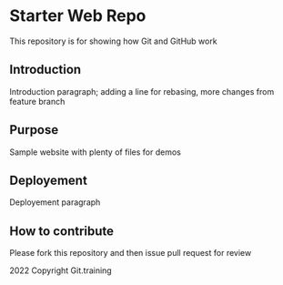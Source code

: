 # Starter Web Repo

This repository is for showing how Git and GitHub work

## Introduction

Introduction paragraph; adding a line for rebasing, more changes from feature branch


## Purpose

Sample website with plenty of files for demos

## Deployement

Deployement paragraph

## How to contribute

Please fork this repository and then issue pull request for review

2022 Copyright Git.training